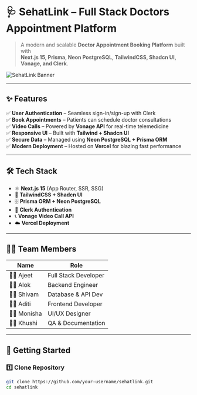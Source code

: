 # 🩺 SehatLink – Full Stack Doctors Appointment Platform  

> A modern and scalable **Doctor Appointment Booking Platform** built with  
**Next.js 15, Prisma, Neon PostgreSQL, TailwindCSS, Shadcn UI, Vonage, and Clerk**.  

![SehatLink Banner](https://img.freepik.com/free-vector/doctor-online-appointment-illustration_23-2148860204.jpg)  

---

## ✨ Features  

✅ **User Authentication** – Seamless sign-in/sign-up with Clerk  
✅ **Book Appointments** – Patients can schedule doctor consultations  
✅ **Video Calls** – Powered by **Vonage API** for real-time telemedicine  
✅ **Responsive UI** – Built with **Tailwind + Shadcn UI**  
✅ **Secure Data** – Managed using **Neon PostgreSQL + Prisma ORM**  
✅ **Modern Deployment** – Hosted on **Vercel** for blazing fast performance  

---

## 🛠️ Tech Stack  

- ⚛️ **Next.js 15** (App Router, SSR, SSG)  
- 🎨 **TailwindCSS + Shadcn UI**  
- 🗄️ **Prisma ORM + Neon PostgreSQL**  
- 🔑 **Clerk Authentication**  
- 📞 **Vonage Video Call API**  
- ☁️ **Vercel Deployment**  

---

## 👩‍💻 Team Members  

| Name       | Role                |
|------------|---------------------|
| 👨‍💻 Ajeet   | Full Stack Developer |
| 👨‍💻 Alok    | Backend Engineer     |
| 👨‍💻 Shivam  | Database & API Dev   |
| 👩‍💻 Aditi   | Frontend Developer   |
| 👩‍💻 Monisha | UI/UX Designer       |
| 👩‍💻 Khushi  | QA & Documentation   |

---

## 🚀 Getting Started  

### 1️⃣ Clone Repository  

```bash
git clone https://github.com/your-username/sehatlink.git
cd sehatlink
